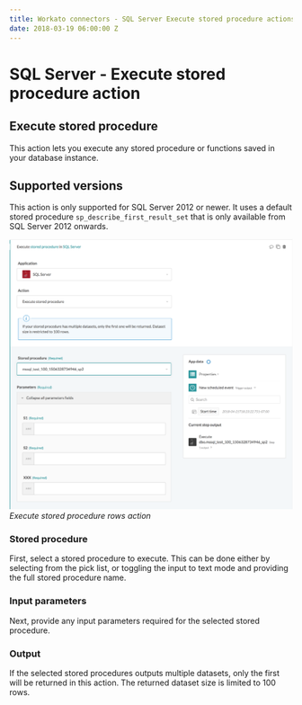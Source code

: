 ```yaml
---
title: Workato connectors - SQL Server Execute stored procedure actions
date: 2018-03-19 06:00:00 Z
---
```


# SQL Server - Execute stored procedure action

## Execute stored procedure
This action lets you execute any stored procedure or functions saved in your database instance.

## Supported versions
This action is only supported for SQL Server 2012 or newer. It uses a default stored procedure `sp_describe_first_result_set` that is only available from SQL Server 2012 onwards.

![Execute stored procedure rows action](/assets/images/mssql/stored-procedure.png)
*Execute stored procedure rows action*

### Stored procedure
First, select a stored procedure to execute. This can be done either by selecting from the pick list, or toggling the input to text mode and providing the full stored procedure name.

### Input parameters
Next, provide any input parameters required for the selected stored procedure.

### Output
If the selected stored procedures outputs multiple datasets, only the first will be returned in this action. The returned dataset size is limited to 100 rows.
